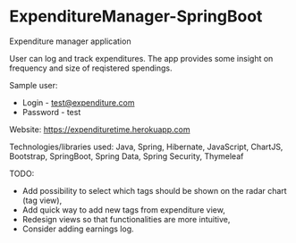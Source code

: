# ExpenditureManager-SpringBoot
Expenditure manager application

User can log and track expenditures. The app provides some insight on frequency and size of reqistered
spendings.

Sample user:

- Login - test@expenditure.com
- Password - test

Website:
https://expendituretime.herokuapp.com

Technologies/libraries used:
Java, Spring, Hibernate, JavaScript, ChartJS, Bootstrap, SpringBoot, Spring Data, Spring Security, Thymeleaf

TODO:

- Add possibility to select which tags should be shown on the radar chart (tag view),
- Add quick way to add new tags from expenditure view,
- Redesign views so that functionalities are more intuitive,
- Consider adding earnings log.
